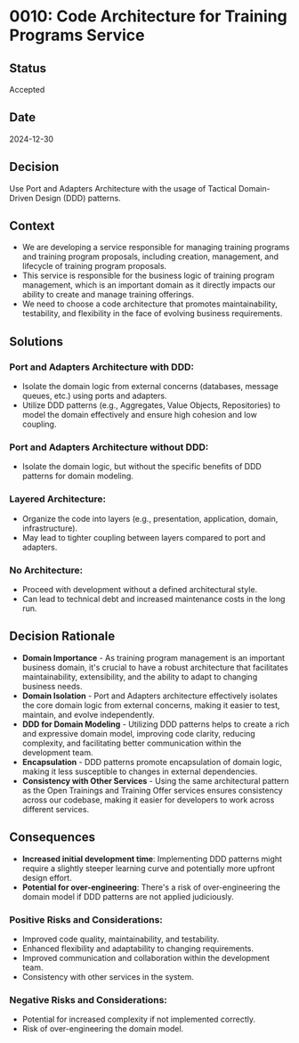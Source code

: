 # 0010:  Code Architecture for Training Programs Service

## Status

Accepted

## Date

2024-12-30

## Decision

Use Port and Adapters Architecture with the usage of Tactical Domain-Driven Design (DDD) patterns.

## Context

* We are developing a service responsible for managing training programs and training program proposals, including creation, management, and lifecycle of training program proposals.
* This service is responsible for the business logic of training program management, which is an important domain as it directly impacts our ability to create and manage training offerings.
* We need to choose a code architecture that promotes maintainability, testability, and flexibility in the face of evolving business requirements.

## Solutions

### Port and Adapters Architecture with DDD:
* Isolate the domain logic from external concerns (databases, message queues, etc.) using ports and adapters.
* Utilize DDD patterns (e.g., Aggregates, Value Objects, Repositories) to model the domain effectively and ensure high cohesion and low coupling.

### Port and Adapters Architecture without DDD:
* Isolate the domain logic, but without the specific benefits of DDD patterns for domain modeling.

### Layered Architecture:
* Organize the code into layers (e.g., presentation, application, domain, infrastructure).
* May lead to tighter coupling between layers compared to port and adapters.

### No Architecture:
* Proceed with development without a defined architectural style.
* Can lead to technical debt and increased maintenance costs in the long run.

## Decision Rationale

* **Domain Importance** - As training program management is an important business domain, it's crucial to have a robust architecture that facilitates maintainability, extensibility, and the ability to adapt to changing business needs.
* **Domain Isolation** - Port and Adapters architecture effectively isolates the core domain logic from external concerns, making it easier to test, maintain, and evolve independently.
* **DDD for Domain Modeling** - Utilizing DDD patterns helps to create a rich and expressive domain model, improving code clarity, reducing complexity, and facilitating better communication within the development team.
* **Encapsulation** - DDD patterns promote encapsulation of domain logic, making it less susceptible to changes in external dependencies.
* **Consistency with Other Services** - Using the same architectural pattern as the Open Trainings and Training Offer services ensures consistency across our codebase, making it easier for developers to work across different services.

## Consequences

* **Increased initial development time**: Implementing DDD patterns might require a slightly steeper learning curve and potentially more upfront design effort.
* **Potential for over-engineering**: There's a risk of over-engineering the domain model if DDD patterns are not applied judiciously.

### Positive Risks and Considerations:

* Improved code quality, maintainability, and testability.
* Enhanced flexibility and adaptability to changing requirements.
* Improved communication and collaboration within the development team.
* Consistency with other services in the system.

### Negative Risks and Considerations:

* Potential for increased complexity if not implemented correctly.
* Risk of over-engineering the domain model.